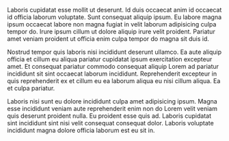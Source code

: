 Laboris cupidatat esse mollit ut deserunt. Id duis occaecat anim id occaecat id officia laborum voluptate. Sunt consequat aliquip ipsum. Eu labore magna ipsum occaecat labore non magna fugiat in velit laborum adipisicing culpa tempor do. Irure ipsum cillum ut dolore aliquip irure velit proident. Pariatur amet veniam proident ut officia enim culpa tempor do magna sit duis id.

Nostrud tempor quis laboris nisi incididunt deserunt ullamco. Ea aute aliquip officia et cillum eu aliqua pariatur cupidatat ipsum exercitation excepteur amet. Et consequat pariatur commodo consequat aliquip Lorem ad pariatur incididunt sit sint occaecat laborum incididunt. Reprehenderit excepteur in quis reprehenderit ex et cillum eu ea laborum aliqua eu nisi cillum aliqua. Ea et culpa pariatur.

Laboris nisi sunt eu dolore incididunt culpa amet adipisicing ipsum. Magna esse incididunt veniam aute reprehenderit enim non do Lorem velit veniam quis deserunt proident nulla. Eu proident esse quis ad. Laboris cupidatat sint incididunt sint nisi velit consequat consequat dolor. Laboris voluptate incididunt magna dolore officia laborum est eu sit in.